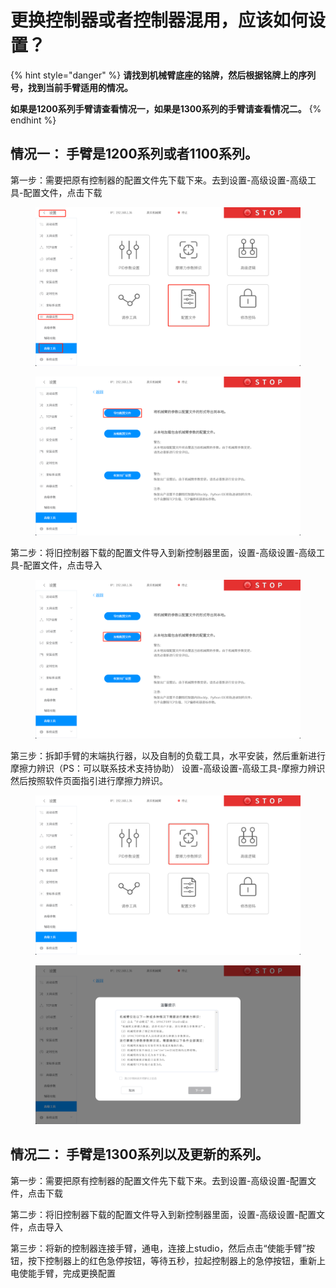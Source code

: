 # 更换控制器或者控制器混用，应该如何设置？

{% hint style="danger" %}
**请找到机械臂底座的铭牌，然后根据铭牌上的序列号，找到当前手臂适用的情况。**

**如果是1200系列手臂请查看情况一，如果是1300系列的手臂请查看情况二。**
{% endhint %}





## 情况一：  手臂是1200系列或者1100系列。

第一步：需要把原有控制器的配置文件先下载下来。去到设置-高级设置-高级工具-配置文件，点击下载

<figure><img src="../.gitbook/assets/图片 (3).png" alt=""><figcaption></figcaption></figure>

<figure><img src="../.gitbook/assets/图片 (1) (1).png" alt=""><figcaption></figcaption></figure>

第二步：将旧控制器下载的配置文件导入到新控制器里面，设置-高级设置-高级工具-配置文件，点击导入

<figure><img src="../.gitbook/assets/图片 (2) (1).png" alt=""><figcaption></figcaption></figure>

第三步：拆卸手臂的末端执行器，以及自制的负载工具，水平安装，然后重新进行摩擦力辨识（PS：可以联系技术支持协助） 设置-高级设置-高级工具-摩擦力辨识  然后按照软件页面指引进行摩擦力辨识。

<figure><img src="../.gitbook/assets/图片 (3) (1).png" alt=""><figcaption></figcaption></figure>

<figure><img src="../.gitbook/assets/图片 (4).png" alt=""><figcaption></figcaption></figure>





## 情况二： 手臂是1300系列以及更新的系列。



第一步：需要把原有控制器的配置文件先下载下来。去到设置-高级设置-配置文件，点击下载

第二步：将旧控制器下载的配置文件导入到新控制器里面，设置-高级设置-配置文件，点击导入

第三步：将新的控制器连接手臂，通电，连接上studio，然后点击“使能手臂”按钮，按下控制器上的红色急停按钮，等待五秒，拉起控制器上的急停按钮，重新上电使能手臂，完成更换配置









